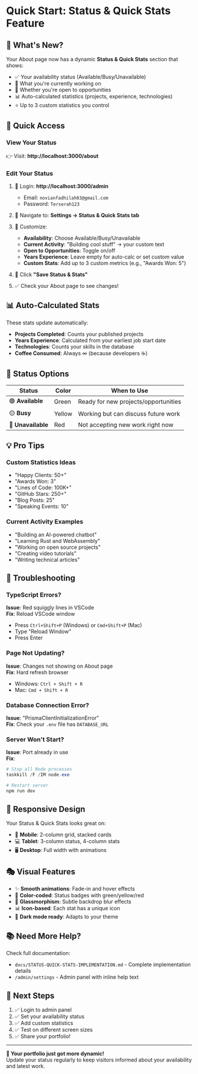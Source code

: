 # Quick Start: Status & Quick Stats Feature

## 🎉 What's New?

Your About page now has a dynamic **Status & Quick Stats** section that shows:
- ✅ Your availability status (Available/Busy/Unavailable)  
- 🚀 What you're currently working on
- 💼 Whether you're open to opportunities
- 📊 Auto-calculated statistics (projects, experience, technologies)
- ⭐ Up to 3 custom statistics you control

## 🚀 Quick Access

### View Your Status
👉 Visit: **http://localhost:3000/about**

### Edit Your Status
1. 🔐 Login: **http://localhost:3000/admin**
   - Email: `novianfadhilah03@gmail.com`
   - Password: `Terserah123`

2. 📝 Navigate to: **Settings → Status & Quick Stats tab**

3. 🎨 Customize:
   - **Availability**: Choose Available/Busy/Unavailable
   - **Current Activity**: "Building cool stuff" → your custom text
   - **Open to Opportunities**: Toggle on/off
   - **Years Experience**: Leave empty for auto-calc or set custom value
   - **Custom Stats**: Add up to 3 custom metrics (e.g., "Awards Won: 5")

4. 💾 Click **"Save Status & Stats"**

5. ✅ Check your About page to see changes!

## 📊 Auto-Calculated Stats

These stats update automatically:
- **Projects Completed**: Counts your published projects
- **Years Experience**: Calculated from your earliest job start date
- **Technologies**: Counts your skills in the database
- **Coffee Consumed**: Always ∞ (because developers ☕)

## 🎨 Status Options

| Status | Color | When to Use |
|--------|-------|-------------|
| 🟢 **Available** | Green | Ready for new projects/opportunities |
| 🟡 **Busy** | Yellow | Working but can discuss future work |
| 🔴 **Unavailable** | Red | Not accepting new work right now |

## 💡 Pro Tips

### Custom Statistics Ideas
- "Happy Clients: 50+"
- "Awards Won: 3"
- "Lines of Code: 100K+"
- "GitHub Stars: 250+"
- "Blog Posts: 25"
- "Speaking Events: 10"

### Current Activity Examples
- "Building an AI-powered chatbot"
- "Learning Rust and WebAssembly"
- "Working on open source projects"
- "Creating video tutorials"
- "Writing technical articles"

## 🐛 Troubleshooting

### TypeScript Errors?
**Issue**: Red squiggly lines in VSCode  
**Fix**: Reload VSCode window
- Press `Ctrl+Shift+P` (Windows) or `Cmd+Shift+P` (Mac)
- Type "Reload Window"
- Press Enter

### Page Not Updating?
**Issue**: Changes not showing on About page  
**Fix**: Hard refresh browser
- Windows: `Ctrl + Shift + R`
- Mac: `Cmd + Shift + R`

### Database Connection Error?
**Issue**: "PrismaClientInitializationError"  
**Fix**: Check your `.env` file has `DATABASE_URL`

### Server Won't Start?
**Issue**: Port already in use  
**Fix**: 
```powershell
# Stop all Node processes
taskkill /F /IM node.exe

# Restart server
npm run dev
```

## 📱 Responsive Design

Your Status & Quick Stats looks great on:
- 📱 **Mobile**: 2-column grid, stacked cards
- 💻 **Tablet**: 3-column status, 4-column stats
- 🖥️ **Desktop**: Full width with animations

## 🎭 Visual Features

- ✨ **Smooth animations**: Fade-in and hover effects
- 🎨 **Color-coded**: Status badges with green/yellow/red
- 🔲 **Glassmorphism**: Subtle backdrop blur effects
- 📊 **Icon-based**: Each stat has a unique icon
- 🌈 **Dark mode ready**: Adapts to your theme

## 📚 Need More Help?

Check full documentation:
- `docs/STATUS-QUICK-STATS-IMPLEMENTATION.md` - Complete implementation details
- `/admin/settings` - Admin panel with inline help text

## 🎯 Next Steps

1. ✅ Login to admin panel
2. ✅ Set your availability status
3. ✅ Add custom statistics
4. ✅ Test on different screen sizes
5. ✅ Share your portfolio!

---

**🚀 Your portfolio just got more dynamic!**  
Update your status regularly to keep visitors informed about your availability and latest work.
